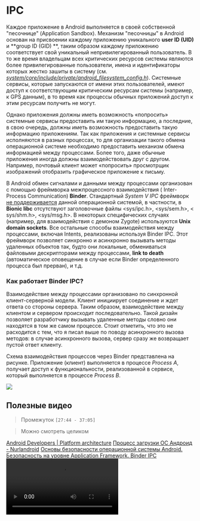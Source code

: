 # IPC

<secondary-label ref="wip"/>

Каждое приложение в Android выполняется в своей собственной "песочнице" (Application Sandbox).
Механизм "песочницы" в Android основан на присвоении каждому приложению уникального **user ID (UID)** и **group ID (GID)
**,
таким образом каждому приложению соответствует свой уникальный непривилегированный пользователь.
В то же время владельцам всех критических ресурсов системы являются более привилегированные пользователи,
имена и идентификаторы которых жестко зашиты в систему (см.
*[system/core/include/private/android\_filesystem\_config.h](https://android.googlesource.com/platform/system/core//+/android-4.2.2_r1.2/include/private/android_filesystem_config.h)*).
Системные сервисы, которые запускаются от имени этих пользователей, имеют доступ к соответствующим критическим ресурсам
системы (например, к GPS данным), в то время как процессы обычных приложений доступ к этим ресурсам получить не могут.

Однако приложения должны иметь возможность «попросить» системные сервисы предоставить им такую информацию, а последние,
в свою очередь, должны иметь возможность предоставить такую информацию приложениям. Так как приложения и системные
сервисы исполняются в разных процессах, то для организации такого обмена операционной системе необходимо предоставить
механизм обмена информацией между процессами. Более того, даже обычные приложения иногда должны взаимодействовать друг с
другом. Например, почтовый клиент может «попросить» просмотрщик изображений отобразить графическое приложение к письму.

В Android обмен сигналами и данными между процессами организован с помощью фреймворка межпроцессного взаимодействия (
Inter-Process Communication) **Binder**. Стандартный *System V IPC*
фреймворк [не поддерживается](https://android.googlesource.com/platform/ndk/+/android-4.2.2_r1.2/docs/system/libc/SYSV-IPC.html)
данной операционной системой, в частности, в **Bionic libc** отсутствуют заголовочные файлы <sys/ipc.h>, <sys/sem.h>, <
sys/shm.h>, <sys/msg.h>. В некоторых специфических случаях (например, для взаимодействия с демоном Zygote) используются
**Unix domain sockets**. Все остальные способы взаимодействия между процессами, включая Intents, реализованы используя
Binder IPC. Этот фреймворк позволяет синхронно и асинхронно вызывать методы удаленных объектов так, будто они локальные,
обмениваться файловыми дескрипторами между процессами, **link to death** (автоматическое оповещение в случае если Binder
определенного процесса был прерван), и т.д.

### Как работает Binder IPC?

Взаимодействие между процессами организовано по синхронной клиент-серверной модели. Клиент инициирует соединение и ждет
ответа со стороны сервера. Таким образом, взаимодействие между клиентом и сервером происходит последовательно. Такой
дизайн позволяет разработчику вызывать удаленные методы словно они находятся в том же самом процессе. Стоит отметить,
что это не расходится с тем, что я писал выше по поводу асинхронного вызова методов: в случае асинхронного вызова,
сервер сразу же возвращает пустой ответ клиенту.

Схема взаимодействия процессов через Binder представлена на рисунке. 
Приложение (клиент) выполняется в процессе *Process A*, получает доступ к функциональности,
реализованной в сервисе, который выполняется в процессе *Process B*.

![](236e4b55544aa9a4485acb60d8c5460a.png)

## Полезные видео

> Промежуток `[27:44 - 37:05]`



> Можно смотреть целиком



<seealso>
  <category ref="src">
    <a href="https://developer.android.com/guide/platform">Android Developers | Platform architecture</a>
    <a href="https://nurlandroid.com/?p=321#:~:text=Zygote%20—%20ключевой%20компонент%20любой%20Android,%2Fsystem%2Fbin%2Fapp_process">Процесс загрузки ОС Андроид - Nurlandroid</a>
  </category>
    <category ref="related">
        <a href="https://habr.com/ru/articles/176093/">Основы безопасности операционной системы Android. Безопасность на уровне Application Framework. Binder IPC</a>
        <video src="https://youtu.be/4Mkrk3YDuCw"/>
        <video src="https://youtu.be/yyaw0C6oA5k" />
    </category>
</seealso>
